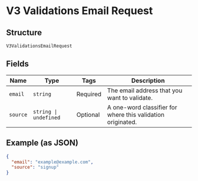 
# V3 Validations Email Request

## Structure

`V3ValidationsEmailRequest`

## Fields

| Name | Type | Tags | Description |
|  --- | --- | --- | --- |
| `email` | `string` | Required | The email address that you want to validate. |
| `source` | `string \| undefined` | Optional | A one-word classifier for where this validation originated. |

## Example (as JSON)

```json
{
  "email": "example@example.com",
  "source": "signup"
}
```

